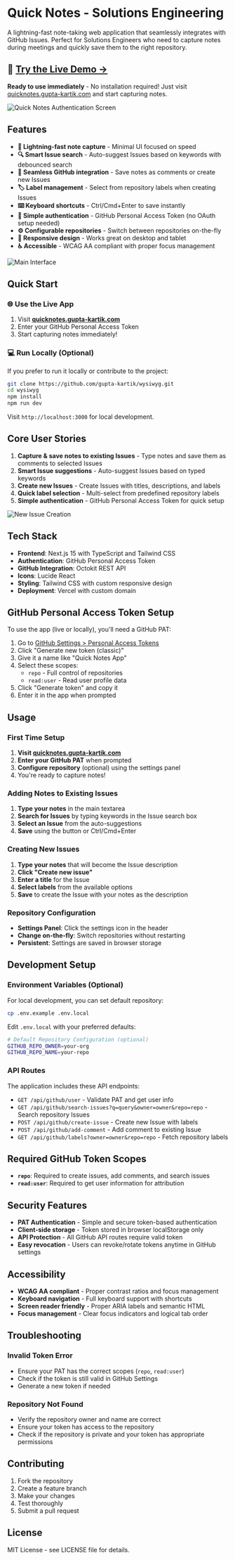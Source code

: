 # Quick Notes - Solutions Engineering

A lightning-fast note-taking web application that seamlessly integrates with GitHub Issues. Perfect for Solutions Engineers who need to capture notes during meetings and quickly save them to the right repository.

## 🚀 **[Try the Live Demo →](https://quicknotes.gupta-kartik.com)**

**Ready to use immediately** - No installation required! Just visit [quicknotes.gupta-kartik.com](https://quicknotes.gupta-kartik.com) and start capturing notes.

![Quick Notes Authentication Screen](https://github.com/user-attachments/assets/7e25adf6-c698-41d3-9ef3-88c9c815dc5d)

## Features

- **🚀 Lightning-fast note capture** - Minimal UI focused on speed
- **🔍 Smart Issue search** - Auto-suggest Issues based on keywords with debounced search
- **💾 Seamless GitHub integration** - Save notes as comments or create new Issues
- **🏷️ Label management** - Select from repository labels when creating Issues
- **⌨️ Keyboard shortcuts** - Ctrl/Cmd+Enter to save instantly
- **🔑 Simple authentication** - GitHub Personal Access Token (no OAuth setup needed)
- **⚙️ Configurable repositories** - Switch between repositories on-the-fly
- **📱 Responsive design** - Works great on desktop and tablet
- **♿ Accessible** - WCAG AA compliant with proper focus management

![Main Interface](https://github.com/user-attachments/assets/894d54aa-e857-4c8f-9cba-ae8cdc5862de)

## Quick Start

### 🌐 **Use the Live App**
1. Visit **[quicknotes.gupta-kartik.com](https://quicknotes.gupta-kartik.com)**
2. Enter your GitHub Personal Access Token
3. Start capturing notes immediately!

### 💻 **Run Locally** (Optional)
If you prefer to run it locally or contribute to the project:

```bash
git clone https://github.com/gupta-kartik/wysiwyg.git
cd wysiwyg
npm install
npm run dev
```

Visit `http://localhost:3000` for local development.

## Core User Stories

1. **Capture & save notes to existing Issues** - Type notes and save them as comments to selected Issues
2. **Smart Issue suggestions** - Auto-suggest Issues based on typed keywords
3. **Create new Issues** - Create Issues with titles, descriptions, and labels
4. **Quick label selection** - Multi-select from predefined repository labels
5. **Simple authentication** - GitHub Personal Access Token for quick setup

![New Issue Creation](https://github.com/user-attachments/assets/3377ae0c-d513-4896-a399-2edc4fde0050)

## Tech Stack

- **Frontend**: Next.js 15 with TypeScript and Tailwind CSS
- **Authentication**: GitHub Personal Access Token
- **GitHub Integration**: Octokit REST API
- **Icons**: Lucide React
- **Styling**: Tailwind CSS with custom responsive design
- **Deployment**: Vercel with custom domain

## GitHub Personal Access Token Setup

To use the app (live or locally), you'll need a GitHub PAT:

1. Go to [GitHub Settings > Personal Access Tokens](https://github.com/settings/tokens/new)
2. Click "Generate new token (classic)"
3. Give it a name like "Quick Notes App"
4. Select these scopes:
   - `repo` - Full control of repositories
   - `read:user` - Read user profile data
5. Click "Generate token" and copy it
6. Enter it in the app when prompted

## Usage

### First Time Setup
1. **Visit [quicknotes.gupta-kartik.com](https://quicknotes.gupta-kartik.com)**
2. **Enter your GitHub PAT** when prompted
3. **Configure repository** (optional) using the settings panel
4. You're ready to capture notes!

### Adding Notes to Existing Issues
1. **Type your notes** in the main textarea
2. **Search for Issues** by typing keywords in the Issue search box
3. **Select an Issue** from the auto-suggestions
4. **Save** using the button or Ctrl/Cmd+Enter

### Creating New Issues
1. **Type your notes** that will become the Issue description
2. **Click "Create new issue"**
3. **Enter a title** for the Issue
4. **Select labels** from the available options
5. **Save** to create the Issue with your notes as the description

### Repository Configuration
- **Settings Panel**: Click the settings icon in the header
- **Change on-the-fly**: Switch repositories without restarting
- **Persistent**: Settings are saved in browser storage

## Development Setup

### Environment Variables (Optional)
For local development, you can set default repository:

```bash
cp .env.example .env.local
```

Edit `.env.local` with your preferred defaults:

```bash
# Default Repository Configuration (optional)
GITHUB_REPO_OWNER=your-org
GITHUB_REPO_NAME=your-repo
```

### API Routes
The application includes these API endpoints:

- `GET /api/github/user` - Validate PAT and get user info
- `GET /api/github/search-issues?q=query&owner=owner&repo=repo` - Search repository Issues  
- `POST /api/github/create-issue` - Create new Issue with labels
- `POST /api/github/add-comment` - Add comment to existing Issue
- `GET /api/github/labels?owner=owner&repo=repo` - Fetch repository labels

## Required GitHub Token Scopes

- **`repo`**: Required to create issues, add comments, and search issues
- **`read:user`**: Required to get user information for attribution

## Security Features

- **PAT Authentication** - Simple and secure token-based authentication
- **Client-side storage** - Token stored in browser localStorage only
- **API Protection** - All GitHub API routes require valid token
- **Easy revocation** - Users can revoke/rotate tokens anytime in GitHub settings

## Accessibility

- **WCAG AA compliant** - Proper contrast ratios and focus management
- **Keyboard navigation** - Full keyboard support with shortcuts
- **Screen reader friendly** - Proper ARIA labels and semantic HTML
- **Focus management** - Clear focus indicators and logical tab order

## Troubleshooting

### Invalid Token Error
- Ensure your PAT has the correct scopes (`repo`, `read:user`)
- Check if the token is still valid in GitHub Settings
- Generate a new token if needed

### Repository Not Found
- Verify the repository owner and name are correct
- Ensure your token has access to the repository
- Check if the repository is private and your token has appropriate permissions

## Contributing

1. Fork the repository
2. Create a feature branch
3. Make your changes
4. Test thoroughly
5. Submit a pull request

## License

MIT License - see LICENSE file for details.
